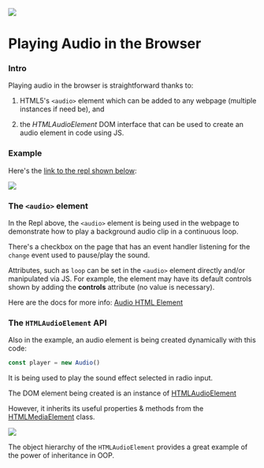 <img src="https://i.imgur.com/Ae7LmVX.jpg">

# Playing Audio in the Browser

### Intro

Playing audio in the browser is straightforward thanks to:

1. HTML5's `<audio>` element which can be added to any webpage (multiple instances if need be), and

2. the _HTMLAudioElement_ DOM interface that can be used to create an audio element in code using JS.

### Example

Here's the [link to the repl shown below](https://repl.it/@jim_clark/Playing-Audio-in-the-Browser):

<img src="https://i.imgur.com/MI0yTHs.png">

### The `<audio>` element

In the Repl above, the `<audio>` element is being used in the webpage to demonstrate how to play a background audio clip in a continuous loop.

There's a checkbox on the page that has an event handler listening for the `change` event used to pause/play the sound.

Attributes, such as `loop` can be set in the `<audio>` element directly and/or manipulated via JS. For example, the element may have its default controls shown by adding the **controls** attribute (no value is necessary).

Here are the docs for more info: [Audio HTML Element](https://developer.mozilla.org/en-US/docs/Web/HTML/Element/audio)

### The `HTMLAudioElement` API

Also in the example, an audio element is being created dynamically with this code:

```js
const player = new Audio()
```

It is being used to play the sound effect selected in radio input.

The DOM element being created is an instance of [HTMLAudioElement](https://developer.mozilla.org/en-US/docs/Web/API/HTMLAudioElement)

However, it inherits its useful properties & methods from the [HTMLMediaElement](https://developer.mozilla.org/en-US/docs/Web/API/HTMLMediaElement) class.

<img src="https://i.imgur.com/erzfdzx.png">

The object hierarchy of the `HTMLAudioElement` provides a great example of the power of inheritance in OOP.
